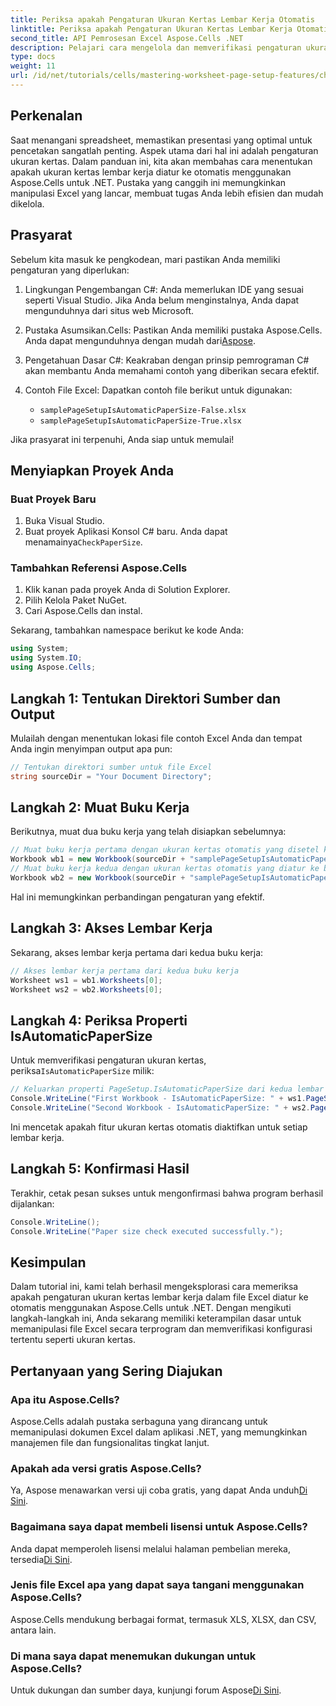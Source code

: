 ```yaml
---
title: Periksa apakah Pengaturan Ukuran Kertas Lembar Kerja Otomatis
linktitle: Periksa apakah Pengaturan Ukuran Kertas Lembar Kerja Otomatis
second_title: API Pemrosesan Excel Aspose.Cells .NET
description: Pelajari cara mengelola dan memverifikasi pengaturan ukuran kertas secara efisien di lembar kerja Excel menggunakan Aspose.Cells untuk .NET. Panduan lengkap ini menyediakan petunjuk langkah demi langkah.
type: docs
weight: 11
url: /id/net/tutorials/cells/mastering-worksheet-page-setup-features/check-if-paper-size-settings/
---
```

## Perkenalan

Saat menangani spreadsheet, memastikan presentasi yang optimal untuk pencetakan sangatlah penting. Aspek utama dari hal ini adalah pengaturan ukuran kertas. Dalam panduan ini, kita akan membahas cara menentukan apakah ukuran kertas lembar kerja diatur ke otomatis menggunakan Aspose.Cells untuk .NET. Pustaka yang canggih ini memungkinkan manipulasi Excel yang lancar, membuat tugas Anda lebih efisien dan mudah dikelola.

## Prasyarat
Sebelum kita masuk ke pengkodean, mari pastikan Anda memiliki pengaturan yang diperlukan:

1. Lingkungan Pengembangan C#: Anda memerlukan IDE yang sesuai seperti Visual Studio. Jika Anda belum menginstalnya, Anda dapat mengunduhnya dari situs web Microsoft.
   
2.  Pustaka Asumsikan.Cells: Pastikan Anda memiliki pustaka Aspose.Cells. Anda dapat mengunduhnya dengan mudah dari[Aspose](https://releases.aspose.com/cells/net/).

3. Pengetahuan Dasar C#: Keakraban dengan prinsip pemrograman C# akan membantu Anda memahami contoh yang diberikan secara efektif.

4. Contoh File Excel: Dapatkan contoh file berikut untuk digunakan:
   - `samplePageSetupIsAutomaticPaperSize-False.xlsx`
   - `samplePageSetupIsAutomaticPaperSize-True.xlsx`

Jika prasyarat ini terpenuhi, Anda siap untuk memulai!

## Menyiapkan Proyek Anda

### Buat Proyek Baru
1. Buka Visual Studio.
2.  Buat proyek Aplikasi Konsol C# baru. Anda dapat menamainya`CheckPaperSize`.

### Tambahkan Referensi Aspose.Cells
1. Klik kanan pada proyek Anda di Solution Explorer.
2. Pilih Kelola Paket NuGet.
3. Cari Aspose.Cells dan instal.

Sekarang, tambahkan namespace berikut ke kode Anda:

```csharp
using System;
using System.IO;
using Aspose.Cells;
```

## Langkah 1: Tentukan Direktori Sumber dan Output
Mulailah dengan menentukan lokasi file contoh Excel Anda dan tempat Anda ingin menyimpan output apa pun:
```csharp
// Tentukan direktori sumber untuk file Excel
string sourceDir = "Your Document Directory";
```

## Langkah 2: Muat Buku Kerja
Berikutnya, muat dua buku kerja yang telah disiapkan sebelumnya:
```csharp
// Muat buku kerja pertama dengan ukuran kertas otomatis yang disetel ke salah
Workbook wb1 = new Workbook(sourceDir + "samplePageSetupIsAutomaticPaperSize-False.xlsx");
// Muat buku kerja kedua dengan ukuran kertas otomatis yang diatur ke benar
Workbook wb2 = new Workbook(sourceDir + "samplePageSetupIsAutomaticPaperSize-True.xlsx");
```
Hal ini memungkinkan perbandingan pengaturan yang efektif.

## Langkah 3: Akses Lembar Kerja
Sekarang, akses lembar kerja pertama dari kedua buku kerja:
```csharp
// Akses lembar kerja pertama dari kedua buku kerja
Worksheet ws1 = wb1.Worksheets[0];
Worksheet ws2 = wb2.Worksheets[0];
```

## Langkah 4: Periksa Properti IsAutomaticPaperSize
 Untuk memverifikasi pengaturan ukuran kertas, periksa`IsAutomaticPaperSize` milik:
```csharp
// Keluarkan properti PageSetup.IsAutomaticPaperSize dari kedua lembar kerja
Console.WriteLine("First Workbook - IsAutomaticPaperSize: " + ws1.PageSetup.IsAutomaticPaperSize);
Console.WriteLine("Second Workbook - IsAutomaticPaperSize: " + ws2.PageSetup.IsAutomaticPaperSize);
```
Ini mencetak apakah fitur ukuran kertas otomatis diaktifkan untuk setiap lembar kerja.

## Langkah 5: Konfirmasi Hasil
Terakhir, cetak pesan sukses untuk mengonfirmasi bahwa program berhasil dijalankan:
```csharp
Console.WriteLine();
Console.WriteLine("Paper size check executed successfully.");
```

## Kesimpulan
Dalam tutorial ini, kami telah berhasil mengeksplorasi cara memeriksa apakah pengaturan ukuran kertas lembar kerja dalam file Excel diatur ke otomatis menggunakan Aspose.Cells untuk .NET. Dengan mengikuti langkah-langkah ini, Anda sekarang memiliki keterampilan dasar untuk memanipulasi file Excel secara terprogram dan memverifikasi konfigurasi tertentu seperti ukuran kertas.

## Pertanyaan yang Sering Diajukan

### Apa itu Aspose.Cells?
Aspose.Cells adalah pustaka serbaguna yang dirancang untuk memanipulasi dokumen Excel dalam aplikasi .NET, yang memungkinkan manajemen file dan fungsionalitas tingkat lanjut.

### Apakah ada versi gratis Aspose.Cells?
Ya, Aspose menawarkan versi uji coba gratis, yang dapat Anda unduh[Di Sini](https://releases.aspose.com/cells/net/).

### Bagaimana saya dapat membeli lisensi untuk Aspose.Cells?
 Anda dapat memperoleh lisensi melalui halaman pembelian mereka, tersedia[Di Sini](https://purchase.aspose.com/buy).

### Jenis file Excel apa yang dapat saya tangani menggunakan Aspose.Cells?
Aspose.Cells mendukung berbagai format, termasuk XLS, XLSX, dan CSV, antara lain.

### Di mana saya dapat menemukan dukungan untuk Aspose.Cells?
 Untuk dukungan dan sumber daya, kunjungi forum Aspose[Di Sini](https://forum.aspose.com/c/cells/9).